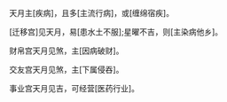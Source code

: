 天月主[疾病]，且多[主流行病]，或[缠绵宿疾]。

[迁移宫]见天月，易[患水土不服];星曜不吉，则[主染病他乡]。

财帛宫天月见煞，主[因病破财]。

交友宫天月见煞，主[下属侵吞]。

事业宫天月见吉，可经营[医药行业]。